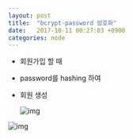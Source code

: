 ```yaml
---
layout: post
title:  "bcrypt-password 암호화"
date:   2017-10-11 00:27:03 +0900
categories: node
---
```


- 회원가입 할 때

- password를 hashing 하여 

- 회원 생성

	![img](https://github.com/KoJunHee/kojunhee.github.io/raw/master/img/23.png)

![img](https://github.com/KoJunHee/kojunhee.github.io/raw/master/img/24.png)



